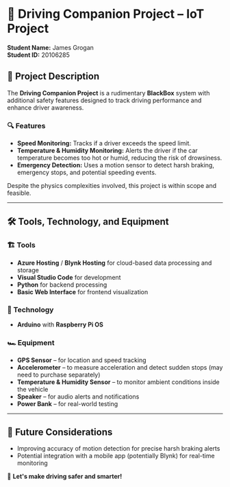 # 🚗 Driving Companion Project – IoT Project

**Student Name:** James Grogan  
**Student ID:** 20106285  

## 📌 Project Description
The **Driving Companion Project** is a rudimentary **BlackBox** system with additional safety features designed to track driving performance and enhance driver awareness. 

### 🔍 Features
- **Speed Monitoring:** Tracks if a driver exceeds the speed limit.
- **Temperature & Humidity Monitoring:** Alerts the driver if the car temperature becomes too hot or humid, reducing the risk of drowsiness.
- **Emergency Detection:** Uses a motion sensor to detect harsh braking, emergency stops, and potential speeding events.

Despite the physics complexities involved, this project is within scope and feasible.

---

## 🛠 Tools, Technology, and Equipment

### 🏗 Tools
- **Azure Hosting** / **Blynk Hosting** for cloud-based data processing and storage
- **Visual Studio Code** for development
- **Python** for backend processing
- **Basic Web Interface** for frontend visualization

### 🔧 Technology
- **Arduino** with **Raspberry Pi OS**

### 🏎 Equipment
- **GPS Sensor** – for location and speed tracking
- **Accelerometer** – to measure acceleration and detect sudden stops (may need to purchase separately)
- **Temperature & Humidity Sensor** – to monitor ambient conditions inside the vehicle
- **Speaker** – for audio alerts and notifications
- **Power Bank** – for real-world testing

---

## 📌 Future Considerations
- Improving accuracy of motion detection for precise harsh braking alerts
- Potential integration with a mobile app (potentially Blynk) for real-time monitoring

🚀 **Let's make driving safer and smarter!**
